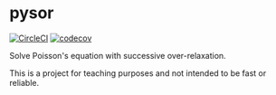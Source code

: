 # pysor

[![CircleCI](https://circleci.com/gh/cwehmeyer/pysor/tree/master.svg?style=svg)](https://circleci.com/gh/cwehmeyer/pysor/tree/master)
[![codecov](https://codecov.io/gh/cwehmeyer/pysor/branch/master/graph/badge.svg)](https://codecov.io/gh/cwehmeyer/pysor)

Solve Poisson's equation with successive over-relaxation.

This is a project for teaching purposes and not intended to be fast or reliable.
